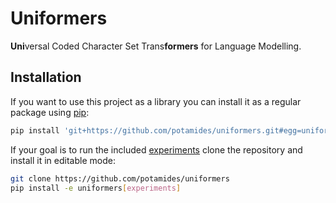 # Uniformers
**Uni**versal Coded Character Set Trans**formers** for Language Modelling.

## Installation
If you want to use this project as a library you can install it as a regular
package using [pip](https://pip.pypa.io/en/stable):
```sh
pip install 'git+https://github.com/potamides/uniformers.git#egg=uniformers'
```
If your goal is to run the included [experiments](experiments) clone the
repository and install it in editable mode:
 ```sh
 git clone https://github.com/potamides/uniformers
 pip install -e uniformers[experiments]
 ```
